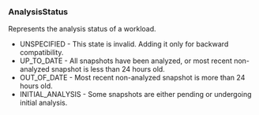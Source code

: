 ### AnalysisStatus
Represents the analysis status of a workload.

- UNSPECIFIED - This state is invalid. Adding it only for backward compatibility.
- UP_TO_DATE - All snapshots have been analyzed, or most recent non-analyzed snapshot is
 less than 24 hours old.
- OUT_OF_DATE - Most recent non-analyzed snapshot is more than 24 hours old.
- INITIAL_ANALYSIS - Some snapshots are either pending or undergoing initial analysis.
